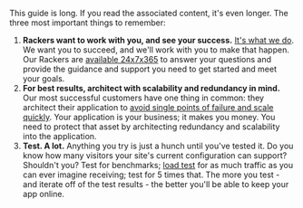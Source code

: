 This guide is long. If you read the associated content, it's even longer. The three most important things to remember:

1. **Rackers want to work with you, and see your success.** [It's what we do](http://www.rackspace.com/blog/tag/cloud-launch-team/). We want you to succeed, and we'll work with you to make that happen. Our Rackers are [available 24x7x365](http://www.rackspace.com/support) to answer your questions and provide the guidance and support you need to get started and meet your goals.
2. **For best results, architect with scalability and redundancy in mind.** Our most successful customers have one thing in common: they architect their application to [avoid single points of failure and scale quickly](http://www.rackspace.com/blog/fundamentals-of-cloud-architecture-the-seed-config-video/). Your application is your business; it makes you money. You need to protect that asset by architecting redundancy and scalability into the application.
3. **Test. A lot.** Anything you try is just a hunch until you've tested it. Do you know how many visitors your site's current configuration can support? Shouldn't you? Test for benchmarks; [load test](http://www.rackspace.com/blog/load-testing-your-site-with-load-impact-google-hangout-recap/) for as much traffic as you can ever imagine receiving; test for 5 times that. The more you test - and iterate off of the test results - the better you'll be able to keep your app online.
